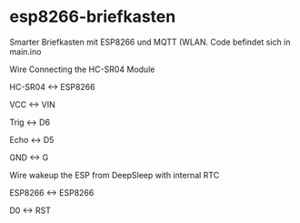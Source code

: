 # esp8266-briefkasten
Smarter Briefkasten mit ESP8266 und MQTT (WLAN. Code befindet sich in main.ino



Wire Connecting the HC-SR04 Module


HC-SR04 <-> ESP8266

VCC <-> VIN

Trig <-> D6

Echo <-> D5

GND <-> G



Wire wakeup the ESP from DeepSleep with internal RTC

ESP8266 <-> ESP8266

D0 <-> RST
                                      

